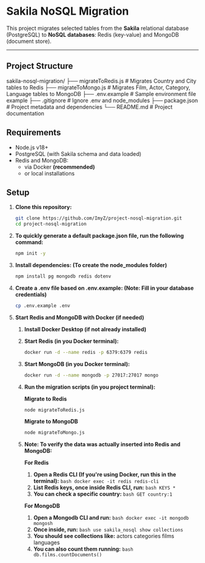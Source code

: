 # Sakila NoSQL Migration

This project migrates selected tables from the **Sakila** relational database (PostgreSQL) to **NoSQL databases**: Redis (key-value) and MongoDB (document store).

---

## Project Structure

sakila-nosql-migration/
├── migrateToRedis.js # Migrates Country and City tables to Redis
├── migrateToMongo.js # Migrates Film, Actor, Category, Language tables to MongoDB
├── .env.example # Sample environment file example
├── .gitignore # Ignore .env and node_modules
├── package.json # Project metadata and dependencies
└── README.md # Project documentation

## Requirements

- Node.js v18+ 
- PostgreSQL (with Sakila schema and data loaded)  
- Redis and MongoDB:
  - via Docker **(recommended)**  
  - or local installations

## Setup

1. **Clone this repository:**
   ```bash
   git clone https://github.com/ImyZ/project-nosql-migration.git
   cd project-nosql-migration

2. **To quickly generate a default package.json file, run the following command:**
    <!-- It initializes a new Node.js project. -->
   ```bash
   npm init -y

3. **Install dependencies: (To create the node_modules folder)**
   ```bash
   npm install pg mongodb redis dotenv

4. **Create a .env file based on .env.example: (Note: Fill in your database credentials)**
   ```bash
   cp .env.example .env

5. **Start Redis and MongoDB with Docker (if needed)**
   1. **Install Docker Desktop (if not already installed)**
   2. **Start Redis (in you Docker terminal):**
        ```bash
        docker run -d --name redis -p 6379:6379 redis
   3. **Start MongoDB (in you Docker terminal):**
        ```bash
        docker run -d --name mongodb -p 27017:27017 mongo
   4. **Run the migration scripts (in you project terminal):**

       **Migrate to Redis**
       ```bash
       node migrateToRedis.js
       ```

       **Migrate to MongoDB**
       ```bash
       node migrateToMongo.js
       ```
    5. **Note: To verify the data was actually inserted into Redis and MongoDB:**

        **For Redis**
        1. **Open a Redis CLI (If you're using Docker, run this in the terminal):**
                ```bash
                docker exec -it redis redis-cli
                ```
        2. **List Redis keys, once inside Redis CLI, run:**
                ```bash
                KEYS *
                ```
        <!-- You should see the keys. -->
        3. **You can check a specific country:**
                ```bash
                GET country:1
                ```
        <!-- If you used JSON string format, you’ll get the JSON format for the country:1 data. -->

        **For MongoDB**
        1. **Open a Mongodb CLI and run:**
                ```bash
                docker exec -it mongodb mongosh
                ```
        2. **Once inside, run:**
                ```bash
                use sakila_nosql
                show collections
                ```
        3. **You should see collections like:**
                actors
                categories
                films
                languages
        4. **You can also count them running:**
                ```bash
                db.films.countDocuments()
                ```
